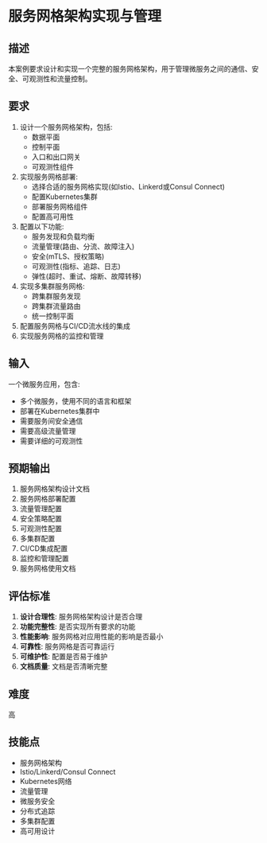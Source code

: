 # 服务网格架构实现与管理

## 描述

本案例要求设计和实现一个完整的服务网格架构，用于管理微服务之间的通信、安全、可观测性和流量控制。

## 要求

1. 设计一个服务网格架构，包括:
   - 数据平面
   - 控制平面
   - 入口和出口网关
   - 可观测性组件
2. 实现服务网格部署:
   - 选择合适的服务网格实现(如Istio、Linkerd或Consul Connect)
   - 配置Kubernetes集群
   - 部署服务网格组件
   - 配置高可用性
3. 配置以下功能:
   - 服务发现和负载均衡
   - 流量管理(路由、分流、故障注入)
   - 安全(mTLS、授权策略)
   - 可观测性(指标、追踪、日志)
   - 弹性(超时、重试、熔断、故障转移)
4. 实现多集群服务网格:
   - 跨集群服务发现
   - 跨集群流量路由
   - 统一控制平面
5. 配置服务网格与CI/CD流水线的集成
6. 实现服务网格的监控和管理

## 输入

一个微服务应用，包含:
- 多个微服务，使用不同的语言和框架
- 部署在Kubernetes集群中
- 需要服务间安全通信
- 需要高级流量管理
- 需要详细的可观测性

## 预期输出

1. 服务网格架构设计文档
2. 服务网格部署配置
3. 流量管理配置
4. 安全策略配置
5. 可观测性配置
6. 多集群配置
7. CI/CD集成配置
8. 监控和管理配置
9. 服务网格使用文档

## 评估标准

1. **设计合理性**: 服务网格架构设计是否合理
2. **功能完整性**: 是否实现所有要求的功能
3. **性能影响**: 服务网格对应用性能的影响是否最小
4. **可靠性**: 服务网格是否可靠运行
5. **可维护性**: 配置是否易于维护
6. **文档质量**: 文档是否清晰完整

## 难度

高

## 技能点

- 服务网格架构
- Istio/Linkerd/Consul Connect
- Kubernetes网络
- 流量管理
- 微服务安全
- 分布式追踪
- 多集群配置
- 高可用设计